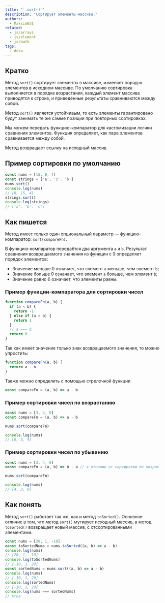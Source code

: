 ```yaml
---
title: "`.sort()`"
description: "Сортирует элементы массива."
authors:
  - Maksim631
related:
  - js/arrays
  - js/element
  - js/math
tags:
  - doka
---
```


## Кратко

Метод `sort()` сортирует элементы в массиве, изменяет порядок элементов в исходном массиве. По умолчанию сортировка выполняется в порядке возрастания, каждый элемент массива приводятся к строке, и приведённые результаты сравниваются между собой.

Метод `sort()` является устойчивым, то есть элементы гарантировано будут занимать те же самые позиции при повторных сортировках.

Мы можем передать функцию-компаратор для кастомизации логики сравнения элементов. Функция определяет, как пара элементов сравнивается между собой.

Метод возвращает ссылку на исходный массив.

## Пример сортировки по умолчанию

```js
const nums = [15, 0, 4]
const strings = ['a', 'c', 'b']
nums.sort()
console.log(nums)
// [0, 15, 4]
strings.sort()
console.log(strings)
// ['a', 'b', 'c']
```

## Как пишется

Метод имеет только один опциональный параметр — функцию-компаратор: `sort(compareFn)`.

В функцию-компаратор передаётся два аргумента `a` и `b`. Результат сравнения возвращаемого значения из функции с 0 определяет порядок элементов:

  - Значение меньше 0 означает, что элемент `a` меньше, чем элемент `b`;
  - Значение больше 0 означает, что элемент `a` больше, чем элемент `b`;
  - Значение равно 0 означает, что элементы равны.

### Пример функции-компаратора для сортировки чисел

```js
function compareFn(a, b) {
  if (a < b) {
    return -1
  } else if (a > b) {
    return 1
  }
  // a === b
  return 0
}
```

Так как имеет значение только знак возвращаемого значения, то можно упростить:

```js
function compareFn(a, b) {
  return a - b
}
```

Также можно определить с помощью стрелочной функции:

```js
const compareFn = (a, b) => a - b
```

### Пример сортировки чисел по возрастанию

```js
const nums = [3, 4, 0]
const compareFn = (a, b) => a - b

nums.sort(compareFn)

console.log(nums)
// [0, 3, 4]
```

### Пример сортировки чисел по убыванию

```js
const nums = [3, 4, 0]
const compareFn = (a, b) => b - a // в отличии от сортировки по возрастанию, здесь вычитаем из второго элемента первый

nums.sort(compareFn)

console.log(nums)
// [4, 3, 0]
```

## Как понять

Метод `sort()` работает так же, как и метод `toSorted()`. Основное отличие в том, что метод `sort()` мутирует исходный массив, а метод `toSorted()` возвращает новый массив, с отсортированными элементами.

```js
const nums = [20, 1, -10]
const toSortedNums = nums.toSorted((a, b) => a - b)
console.log(nums)
// [20, 1, -10]
console.log(toSortedNums)
// [-10, 1, 20]
const sortedNums = nums.sort((a, b) => a - b)
console.log(nums)
// [-10, 1, 20]
console.log(sortedNums)
// [-10, 1, 20]
console.log(nums === sortedNums)
// true
```
